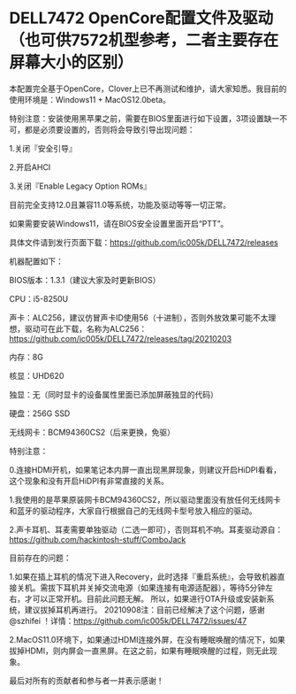 # DELL7472 OpenCore配置文件及驱动（也可供7572机型参考，二者主要存在屏幕大小的区别）

本配置完全基于OpenCore，Clover上已不再测试和维护，请大家知悉。我目前的使用环境是：Windows11 + MacOS12.0beta。

特别注意：安装使用黑苹果之前，需要在BIOS里面进行如下设置，3项设置缺一不可，都是必须要设置的，否则将会导致引导出现问题：

1.关闭『安全引导』

2.开启AHCI

3.关闭『Enable Legacy Option ROMs』

目前完全支持12.0且兼容11.0等系统，功能及驱动等等一切正常。

如果需要安装Windows11，请在BIOS安全设置里面开启“PTT”。

具体文件请到发行页面下载：https://github.com/ic005k/DELL7472/releases



机器配置如下：

BIOS版本：1.3.1（建议大家及时更新BIOS）

CPU：i5-8250U

声卡：ALC256，建议仿冒声卡ID使用56（十进制），否则外放效果可能不太理想，驱动可在此下载，名称为ALC256：https://github.com/ic005k/DELL7472/releases/tag/20210203

内存：8G

核显：UHD620

独显：无（同时显卡的设备属性里面已添加屏蔽独显的代码）

硬盘：256G SSD

无线网卡：BCM94360CS2（后来更换，免驱）



特别注意：

0.连接HDMI开机，如果笔记本内屏一直出现黑屏现象，则建议开启HiDPI看看，这个现象和没有开启HiDPI有非常直接的关系。

1.我使用的是苹果原装网卡BCM94360CS2，所以驱动里面没有放任何无线网卡和蓝牙的驱动程序，大家自行根据自己的无线网卡型号放入相应的驱动。

2.声卡耳机、耳麦需要单独驱动（二选一即可），否则耳机不响。耳麦驱动源自：https://github.com/hackintosh-stuff/ComboJack

目前存在的问题：

1.如果在插上耳机的情况下进入Recovery，此时选择『重启系统』，会导致机器直接关机。需拔下耳机并关掉交流电源（如果连接有电源适配器），等待5分钟左右，才可以正常开机。目前此问题无解。
所以，如果进行OTA升级或安装新系统，建议拔掉耳机再进行。
20210908注：目前已经解决了这个问题，感谢 @szhifei ！详情：https://github.com/ic005k/DELL7472/issues/47

2.MacOS11.0环境下，如果通过HDMI连接外屏，在没有睡眠唤醒的情况下，如果拔掉HDMI，则内屏会一直黑屏。在这之前，如果有睡眠唤醒的过程，则无此现象。

最后对所有的贡献者和参与者一并表示感谢！
